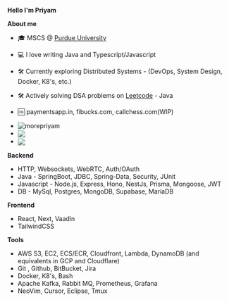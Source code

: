 ****Hello I'm Priyam****

****About me****

- 🎓 MSCS @ [Purdue University](https://www.purdue.edu/)

- 💻 I love writing Java and Typescript/Javascript 

- 🛠️ Currently exploring Distributed Systems - (DevOps, System Design, Docker, K8's, etc.)

- 🛠️ Actively solving DSA problems on [Leetcode](https://leetcode.com/u/morepriyam/) - Java

- 🆒 paymentsapp.in, fibucks.com, callchess.com(WIP)

- <img src="https://komarev.com/ghpvc/?username=morepriyam&label=Profile%20views&color=0e75b6&style=flat" alt="morepriyam" />

- <img align="center" src="https://github-readme-stats.vercel.app/api?username=morepriyam&show_icons=true&theme=dark&hide=contribs"/>

- <img align="center" src="https://github-readme-stats.vercel.app/api/top-langs/?username=morepriyam&hide=PLpgSQL,HTML,CSS&theme=dark&exclude_repo=analytics_in_retail"/>

****Backend****
- HTTP, Websockets, WebRTC, Auth/OAuth
- Java - SpringBoot, JDBC, Spring-Data, Security, JUnit
- Javascript - Node.js, Express, Hono, NestJs, Prisma, Mongoose, JWT
- DB - MySql, Postgres, MongoDB, Supabase, MariaDB
  

****Frontend****
- React, Next, Vaadin
- TailwindCSS

****Tools****
- AWS S3, EC2, ECS/ECR, Cloudfront, Lambda, DynamoDB (and equivalents in GCP and Cloudflare)
- Git , Github, BitBucket, Jira
- Docker, K8's, Bash
- Apache Kafka, Rabbit MQ, Prometheus, Grafana
- NeoVim, Cursor, Eclipse, Tmux 

  

